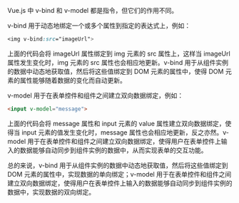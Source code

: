 Vue.js 中 v-bind 和 v-model 都是指令，但它们的作用不同。

v-bind 用于动态地绑定一个或多个属性到指定的表达式上，例如：

```css
<img v-bind:src="imageUrl">
```

上面的代码会将 imageUrl 属性绑定到 img 元素的 src 属性上，这样当 imageUrl 属性发生变化时，img 元素的 src 属性也会相应地更新。v-bind 用于从组件实例的数据中动态地获取值，然后将这些值绑定到 DOM 元素的属性中，使得 DOM 元素的属性能够随着数据的变化而自动更新。

v-model 用于在表单控件和组件之间建立双向数据绑定，例如：

```html
<input v-model="message">
```

上面的代码会将 message 属性和 input 元素的 value 属性建立双向数据绑定，使得当 input 元素的值发生变化时，message 属性也会相应地更新，反之亦然。v-model 用于在表单控件和组件之间建立双向数据绑定，使得用户在表单控件上输入的数据能够自动同步到组件实例的数据中，从而实现表单的交互功能。

总的来说，v-bind 用于从组件实例的数据中动态地获取值，然后将这些值绑定到 DOM 元素的属性中，实现数据的单向绑定；v-model 用于在表单控件和组件之间建立双向数据绑定，使得用户在表单控件上输入的数据能够自动同步到组件实例的数据中，实现数据的双向绑定。
